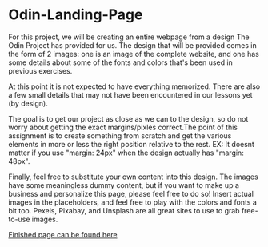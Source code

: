 # Odin-Landing-Page
For this project, we will be creating an entire webpage from a design The Odin Project has provided for us. The design that will be provided comes in the form of 2 images: one is an image of the complete website, and one has some details about some of the fonts and colors that's been used in previous exercises.


At this point it is not expected to have everything memorized. There are also a few small details that may not have been encountered in our lessons yet (by design).


The goal is to get our project as close as we can to the design, so do not worry about getting the exact margins/pixles correct.The point of this assignment is to create something from scratch and get the various elements in more or less the right position relative to the rest. EX: It doesnt matter if you use "margin: 24px" when the design actually has "margin: 48px".


Finally, feel free to substitute your own content into this design. The images have some meaningless dummy content, but if you want to make up a business and personalize this page, please feel free to do so! Insert actual images in the placeholders, and feel free to play with the colors and fonts a bit too. Pexels, Pixabay, and Unsplash are all great sites to use to grab free-to-use images.

[Finished page can be found here](file:///home/kennedy2172/repos/Odin-Landing-Page/index.html)